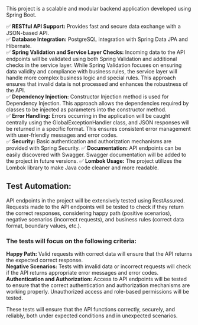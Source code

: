 This project is a scalable and modular backend application developed using Spring Boot.

✅ **RESTful API Support:** Provides fast and secure data exchange with a JSON-based API.  
✅ **Database Integration:** PostgreSQL integration with Spring Data JPA and Hibernate.  
✅ **Spring Validation and Service Layer Checks:** Incoming data to the API endpoints will be validated using both Spring Validation and additional checks in the service layer. While Spring Validation focuses on ensuring data validity and compliance with business rules, the service layer will handle more complex business logic and special rules. This approach ensures that invalid data is not processed and enhances the robustness of the API.    
✅ **Dependency Injection:** Constructor Injection method is used for Dependency Injection. This approach allows the dependencies required by classes to be injected as parameters into the constructor method.    
✅ **Error Handling:** Errors occurring in the application will be caught centrally using the GlobalExceptionHandler class, and JSON responses will be returned in a specific format. This ensures consistent error management with user-friendly messages and error codes.  
✅ **Security:** Basic authentication and authorization mechanisms are provided with Spring Security.
✅ **Documentation:** API endpoints can be easily discovered with Swagger. Swagger documentation will be added to the project in future versions.
✅ **Lombok Usage:** The project utilizes the Lombok library to make Java code cleaner and more readable.


## Test Automation:
API endpoints in the project will be extensively tested using RestAssured. Requests made to the API endpoints will be tested to check if they return the correct responses, considering happy path (positive scenarios), negative scenarios (incorrect requests), and business rules (correct data format, boundary values, etc.).

### The tests will focus on the following criteria:

**Happy Path:** Valid requests with correct data will ensure that the API returns the expected correct response.  
**Negative Scenarios:** Tests with invalid data or incorrect requests will check if the API returns appropriate error messages and error codes.  
**Authentication and Authorization:** Access to API endpoints will be tested to ensure that the correct authentication and authorization mechanisms are working properly. Unauthorized access and role-based permissions will be tested.

These tests will ensure that the API functions correctly, securely, and reliably, both under expected conditions and in unexpected scenarios.
